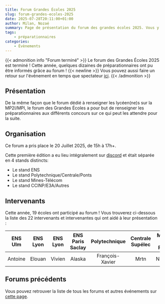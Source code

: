 ```yaml
---
title: Forum Grandes Écoles 2025
slug: forum-grandes-ecoles-2025
date: 2025-07-28T20:11:00+01:00
author: Milan, Nozaé
summary: Page de présentation du forum des grandes écoles 2025. Vous y trouverez toutes les informations concernant le forum des écoles intégrables après une filière MPI-MP2I, édition 2025.
tags:
    - préparationnaires
categories:
    - Évènements
---
```


{{< admonition info "Forum terminé" >}}
Le forum des Grandes Écoles 2025 est terminé ! Cette année, quelques dizaines de préparationnaires ont pu être informés grâce au forum ! {{< newline >}}
Vous pouvez aussi faire un retour sur l'événement en temps que spectateur [ici](https://forms.gle/GB5bBJwAM7fjqr9h8).
{{< /admonition >}}

## Présentation

De la même façon que le forum dédié à renseigner les lycéen(ne)s sur la MP2I/MPI, le forum des Grandes Écoles a pour but de renseigner les préparationnaires aux différents concours sur ce qui peut les attendre pour la suite.

## Organisation

Ce forum a pris place le 20 Juillet 2025, de 15h à 17h+.

Cette première édition a eu lieu intégralement sur [discord](https://discord.prepas-mp2i.org) et était séparée en 4 stands distincts:
- Le stand ENS
- Le stand Polytechnique/Centrale/Ponts
- Le stand Mines-Télécom
- Le stand CCINP/E3A/Autres

## Intervenants

Cette année, 19 écoles ont participé au forum ! Vous trouverez ci-dessous la liste des 22 intervenants et intervenantes qui ont aidé à leur présentation :

| ENS Ulm | ENS Lyon | ENS Lyon | ENS Paris Saclay | Polytechnique | Centrale Supélec | Mines de Paris | ENSTA Paris | Télécom SudParis | Télécom Nancy | Télécom Nancy | EURECOM | ENSIIE | ENSIIE | ENS Géomatique | ENSIMAG | ENSAI Rennes | ESISAR | CY Tech | INSA Toulouse | ENSIBS | EM Lyon |
|:----:|:----:|:----:|:----:|:----:|:----:|:----:|:----:|:----:|:----:|:----:|:----:|:----:|:----:|:----:|:----:|:----:|:----:|:----:|:---:|:---:|:---:|
| Antoine | Elouan | Vivien | Alaska | François-Xavier | Mrtn | Nathan | Théo | Triw | Ganda | Ely | H3xerty | Agryos | Nicolas | Emma (son copain) | Joachim | Maxime | Eros | Chat_Vert | Alain | Margaux | Jeremy |

## Forums précédents

Vous pouvez retrouver la liste de tous les forums et autres événements sur [cette page](/categories/%C3%A9v%C3%A8nements/).